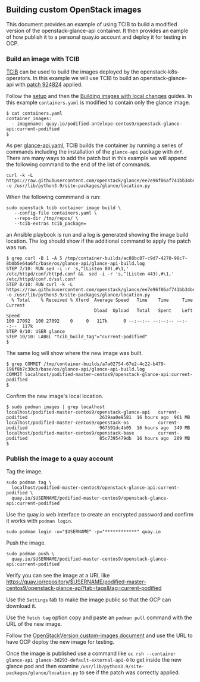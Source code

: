 ## Building custom OpenStack images

This document provides an example of using TCIB to build
a modified version of the openstack-glance-api container.
It then provides an eample of how publish it to a personal
quay.io account and deploy it for testing in OCP.

### Build an image with TCIB

[TCIB](https://github.com/openstack-k8s-operators/tcib)
can be used to build the images deployed by the
openstack-k8s-operators. In this example we will use TCIB to
build an openstack-glance-api with
[patch 924824](https://review.opendev.org/c/openstack/glance/+/924824)
applied.

Follow the
[setup](https://github.com/openstack-k8s-operators/tcib/tree/main?tab=readme-ov-file#setup)
and then the
[Building images with local changes](https://github.com/openstack-k8s-operators/tcib/tree/main?tab=readme-ov-file#building-images-with-local-changes)
guides. In this example `containers.yaml` is modified to contain only
the glance image.

```
$ cat containers.yaml
container_images:
  - imagename: quay.io/podified-antelope-centos9/openstack-glance-api:current-podified
$
```
As per [glance-api.yaml](https://github.com/openstack-k8s-operators/tcib/blob/main/container-images/tcib/base/os/glance-api/glance-api.yaml#L12),
TCIB builds the container by running a series of commands including
the installation of the `glance-api` package with `dnf`. There are
many ways to add the patch but in this example we will append the
following command to the end of the list of commands.
```
curl -k -L https://raw.githubusercontent.com/openstack/glance/ee7e96f06af741bb34bedac18fa2c4616fcc3905/glance/location.py -o /usr/lib/python3.9/site-packages/glance/location.py
```
When the following commmand is run:
```
sudo openstack tcib container image build \
   --config-file containers.yaml \
   --repo-dir /tmp/repos/ \
   --tcib-extras tcib_package=
```
an Ansible playbook is run and a log is generated showing the image
build location. The log should show if the additional command to apply
the patch was run.
```
$ grep curl -B 1 -A 5 /tmp/container-builds/ac88bc87-c9d7-4270-98c7-8b0b5e64a6fc/base/os/glance-api/glance-api-build.log
STEP 7/10: RUN sed -i -r 's,^(Listen 80),#\1,' /etc/httpd/conf/httpd.conf &&  sed -i -r 's,^(Listen 443),#\1,' /etc/httpd/conf.d/ssl.conf
STEP 8/10: RUN curl -k -L https://raw.githubusercontent.com/openstack/glance/ee7e96f06af741bb34bedac18fa2c4616fcc3905/glance/location.py -o /usr/lib/python3.9/site-packages/glance/location.py
  % Total    % Received % Xferd  Average Speed   Time    Time     Time  Current
                                 Dload  Upload   Total   Spent    Left  Speed
100 27092  100 27092    0     0   117k      0 --:--:-- --:--:-- --:--:--  117k
STEP 9/10: USER glance
STEP 10/10: LABEL "tcib_build_tag"="current-podified"
$
```
The same log will show where the new image was built.
```
$ grep COMMIT /tmp/container-builds/a7a02754-67e2-4c22-b479-196f8b7c30cb/base/os/glance-api/glance-api-build.log
COMMIT localhost/podified-master-centos9/openstack-glance-api:current-podified
$
```
Confirm the new image's local location.
```
$ sudo podman images | grep localhost
localhost/podified-master-centos9/openstack-glance-api   current-podified                           2639aa0e9581  16 hours ago  961 MB
localhost/podified-master-centos9/openstack-os           current-podified                           967591dc4b05  16 hours ago  349 MB
localhost/podified-master-centos9/openstack-base         current-podified                           85c7395479db  16 hours ago  209 MB
$
```
### Publish the image to a quay account

Tag the image.
```
sudo podman tag \
  localhost/podified-master-centos9/openstack-glance-api:current-podified \
  quay.io/$USERNAME/podified-master-centos9/openstack-glance-api:current-podified
```
Use the quay.io web interface to create an encrypted password and
confirm it works with `podman login`.
```
sudo podman login -u="$USERNAME" -p="************" quay.io
```
Push the image.
```
sudo podman push \
  quay.io/$USERNAME/podified-master-centos9/openstack-glance-api:current-podified
```
Verify you can see the image at a URL like 
https://quay.io/repository/$USERNAME/podified-master-centos9/openstack-glance-api?tab=tags&tag=current-podified

Use the `Settings` tab to make the image public so that the OCP can
download it.

Use the `fetch tag` option copy and paste an `podman pull` command
with the URL of the new image.

Follow the
[OpenStackVersion custom-images
document](version_updates.md#custom-images-for-other-openstack-services)
and use the URL to have OCP deploy the new image for testing.

Once the image is published use a command like 
`oc rsh --container glance-api glance-3d293-default-external-api-0`
to get inside the new glance pod and then examine
`/usr/lib/python3.9/site-packages/glance/location.py`
to see if the patch was correctly applied.
